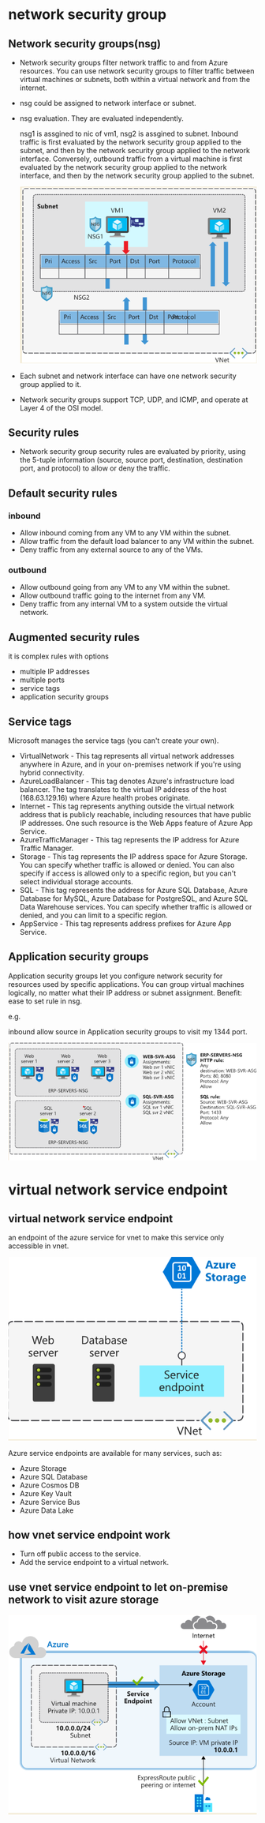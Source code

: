 # network security group

## Network security groups(nsg)

- Network security groups filter network traffic to and from Azure resources. You can use network security groups to filter traffic between virtual machines or subnets, both within a virtual network and from the internet.

- nsg could be assigned to network interface or subnet.
  
- nsg evaluation. They are evaluated independently.

   nsg1 is assgined to nic of vm1, nsg2 is assgined to subnet. 
   Inbound traffic is first evaluated by the network security group applied to the subnet, and then by the network security group applied to the network interface. Conversely, outbound traffic from a virtual machine is first evaluated by the network security group applied to the network interface, and then by the network security group applied to the subnet.

  ![nsg](img/nsgSubnetNic.png)

- Each subnet and network interface can have one network security group applied to it.
  
- Network security groups support TCP, UDP, and ICMP, and operate at Layer 4 of the OSI model.

## Security rules
- Network security group security rules are evaluated by priority, using the 5-tuple information (source, source port, destination, destination port, and protocol) to allow or deny the traffic. 

## Default security rules

### inbound
- Allow inbound coming from any VM to any VM within the subnet.
- Allow traffic from the default load balancer to any VM within the subnet.
- Deny traffic from any external source to any of the VMs. 

### outbound
- Allow outbound going from any VM to any VM within the subnet.
- Allow outbound traffic going to the internet from any VM.
- Deny traffic from any internal VM to a system outside the virtual network.

## Augmented security rules
it is complex rules with options

- multiple IP addresses
- multiple ports
- service tags
- application security groups

## Service tags
Microsoft manages the service tags (you can't create your own).

- VirtualNetwork - This tag represents all virtual network addresses anywhere in Azure, and in your on-premises network if you're using hybrid connectivity.
- AzureLoadBalancer - This tag denotes Azure's infrastructure load balancer. The tag translates to the virtual IP address of the host (168.63.129.16) where Azure health probes originate.
- Internet - This tag represents anything outside the virtual network address that is publicly reachable, including resources that have public IP addresses. One such resource is the Web Apps feature of Azure App Service.
- AzureTrafficManager - This tag represents the IP address for Azure Traffic Manager.
- Storage - This tag represents the IP address space for Azure Storage. You can specify whether traffic is allowed or denied. You can also specify if access is allowed only to a specific region, but you can't select individual storage accounts.
- SQL - This tag represents the address for Azure SQL Database, Azure Database for MySQL, Azure Database for PostgreSQL, and Azure SQL Data Warehouse services. You can specify whether traffic is allowed or denied, and you can limit to a specific region.
- AppService - This tag represents address prefixes for Azure App Service.

## Application security groups

Application security groups let you configure network security for resources used by specific applications. 
You can group virtual machines logically, no matter what their IP address or subnet assignment.
Benefit:
ease to set rule in nsg.

e.g.

inbound
allow source in Application security groups to visit my 1344 port. 

![application security groups](img/applicationSecurityGroup.png)


# virtual network service endpoint

## virtual network service endpoint

an endpoint of the azure service for vnet to make this service only accessible in vnet.

![vnet structure](img/vnetServiceEndpoint.png)

Azure service endpoints are available for many services, such as:

- Azure Storage
- Azure SQL Database
- Azure Cosmos DB
- Azure Key Vault
- Azure Service Bus
- Azure Data Lake

## how vnet service endpoint work

- Turn off public access to the service.
- Add the service endpoint to a virtual network.

## use vnet service endpoint to let on-premise network to visit azure storage

![alt](img/vnetServiceEndpointForAzureStorage.png)